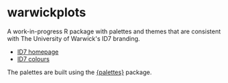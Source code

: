 # warwickplots

A work-in-progress R package with palettes and themes that are consistent with The University of Warwick's ID7 branding.

- [ID7 homepage](https://id7.warwick.ac.uk)
- [ID7 colours](https://id7.warwick.ac.uk/components/colour-palette/)

The palettes are built using the [{palettes}](https://mccarthy-m-g.github.io/palettes/index.html) package.
